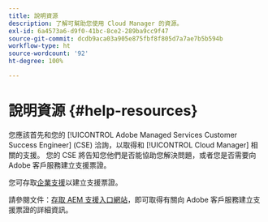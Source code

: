 ```yaml
---
title: 說明資源
description: 了解可幫助您使用 Cloud Manager 的資源。
exl-id: 6a4573a6-d9f0-41bc-8ce2-289ba9cc9f47
source-git-commit: dcdb9aca03a905e875fbf8f805d7a7ae7b5b594b
workflow-type: ht
source-wordcount: '92'
ht-degree: 100%

---
```



# 說明資源 {#help-resources}

您應該首先和您的 [!UICONTROL Adobe Managed Services Customer Success Engineer] (CSE) 洽詢，以取得和 [!UICONTROL Cloud Manager] 相關的支援。 您的 CSE 將告知您他們是否能協助您解決問題，或者您是否需要向 Adobe 客戶服務建立支援票證。

您可存取[企業支援](https://experienceleague.adobe.com/?support-tab=home#support)以建立支援票證。

請參閱文件：[存取 AEM 支援入口網站](https://helpx.adobe.com/tw/enterprise/using/support-and-expert-services.html)，即可取得有關向 Adobe 客戶服務建立支援票證的詳細資訊。
